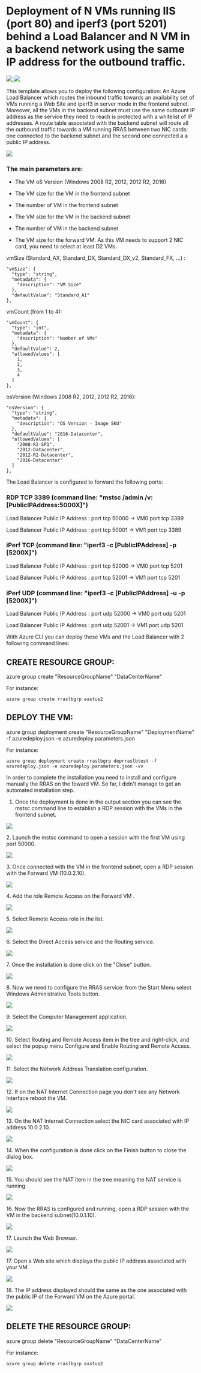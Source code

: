 # Deployment of N VMs running IIS (port 80) and iperf3 (port 5201) behind a Load Balancer and N VM in a backend network using the same IP address for the outbound traffic.

<a href="https://portal.azure.com/#create/Microsoft.Template/uri/https%3A%2F%2Fraw.githubusercontent.com%2Fflecoqui%2Fazure%2Fmaster%2Fazure-quickstart-templates%2F201-lb-vms-rras-outbound-windows-iperf%2Fazuredeploy.json" target="_blank">
    <img src="http://azuredeploy.net/deploybutton.png"/>
</a>
<a href="http://armviz.io/#/?load=https%3A%2F%2Fraw.githubusercontent.com%2Fflecoqui%2Fazure%2F%2Fmaster%2Fazure-quickstart-templates%2F201-lb-vms-rras-outbound-windows-iperf%2Fazuredeploy.json" target="_blank">
    <img src="http://armviz.io/visualizebutton.png"/>
</a>


This template allows you to deploy the following configuration:
An Azure Load Balancer which routes the inbound traffic towards an availability set of VMs running a Web Site and iperf3 in server mode in the frontend subnet.
Moreover, all the VMs in the backend subnet must use the same outbount IP address as the service they need to reach is protected with a whitelist of IP addresses.
A route table associated with the backend subnet will route all the outbound traffic towards a VM running RRAS between two NIC cards: one connected to the backend subnet and the second one connected a a public IP address.
</p>

![](https://raw.githubusercontent.com/flecoqui/azure/master/azure-quickstart-templates/201-lb-vms-rras-outbound-windows-iperf/Docs/architecture.png)

</p>

### The main parameters are:
- The VM oS Version (Windows 2008 R2, 2012, 2012 R2, 2016)</p>
- The VM size for the VM in the frontend subnet</p>
- The number of VM in the frontend subnet</p>
- The VM size for the VM in the backend subnet</p>
- The number of VM in the backend subnet</p>
- The VM size for the forward VM. As this VM needs to support 2 NIC card, you need to select at least D2 VMs.</p>


vmSize (Standard_AX, Standard_DX, Standard_DX_v2, Standard_FX, ...) : 

    "vmSize": {
      "type": "string",
      "metadata": {
        "description": "VM Size"
      },
      "defaultValue": "Standard_A1"
    },

vmCount (from 1 to 4): 

    "vmCount": {
      "type": "int",
      "metadata": {
        "description": "Number of VMs"
      },
      "defaultValue": 2,
      "allowedValues": [
        1,
        2,
        3,
        4
      ]
    },

osVersion (Windows 2008 R2, 2012, 2012 R2, 2016):

    "osVersion": {
      "type": "string",
      "metadata": {
        "description": "OS Version - Image SKU"
      },
      "defaultValue": "2016-Datacenter",
      "allowedValues": [
        "2008-R2-SP1",
        "2012-Datacenter",
        "2012-R2-Datacenter",
        "2016-Datacenter"
      ]
    },

The Load Balancer is configured to forward the following ports:
### RDP TCP 3389 (command line: "mstsc /admin /v:[PublicIPAddress:5000X]")
Load Balancer Public IP Address : port tcp 50000   ->   VM0 port tcp 3389</p>
Load Balancer Public IP Address : port tcp 50001   ->   VM1 port tcp 3389</p>

### iPerf TCP (command line: "iperf3 -c [PublicIPAddress] -p [5200X]")
Load Balancer Public IP Address : port tcp 52000   ->   VM0 port tcp 5201</p>
Load Balancer Public IP Address : port tcp 52001   ->   VM1 port tcp 5201</p>

### iPerf UDP (command line: "iperf3 -c [PublicIPAddress] -u -p [5200X]")
Load Balancer Public IP Address : port udp 52000   ->   VM0 port udp 5201</p>
Load Balancer Public IP Address : port udp 52001   ->   VM1 port udp 5201</p>

With Azure CLI you can deploy these VMs and the Load Balancer with 2 following command lines:

## CREATE RESOURCE GROUP:
azure group create "ResourceGroupName" "DataCenterName"

For instance:

    azure group create rraslbgrp eastus2

## DEPLOY THE VM:
azure group deployment create "ResourceGroupName" "DeploymentName"  -f azuredeploy.json -e azuredeploy.parameters.json

For instance:

    azure group deployment create rraslbgrp deprraslbtest -f azuredeploy.json -e azuredeploy.parameters.json -vv


In order to complete the installation you need to install and configure manually the RRAS on the foward VM. So far, I didn't manage to get an automated installation step.
</p>

1. Once the deployment is done in the output section you can see the mstsc command line to establish a RDP session with the VMs in the frontend subnet.  
</p>

![](https://raw.githubusercontent.com/flecoqui/azure/master/azure-quickstart-templates/201-lb-vms-rras-outbound-windows-iperf/Docs/1-mstsc.png)

</p>
2. Launch the mstsc command to open a session with the first VM using port 50000. 
</p>

![](https://raw.githubusercontent.com/flecoqui/azure/master/azure-quickstart-templates/201-lb-vms-rras-outbound-windows-iperf/Docs/2-mstsc.png)

</p>
3. Once connected with the VM in the frontend subnet, open a RDP session with the Forward VM (10.0.2.10). 
</p>

![](https://raw.githubusercontent.com/flecoqui/azure/master/azure-quickstart-templates/201-lb-vms-rras-outbound-windows-iperf/Docs/3-mstsc.png)

</p>
4. Add the role Remote Access on the Forward VM . 
</p>

![](https://raw.githubusercontent.com/flecoqui/azure/master/azure-quickstart-templates/201-lb-vms-rras-outbound-windows-iperf/Docs/4-addrole.png)

</p>
5. Select Remote Access role in the list. 
</p>

![](https://raw.githubusercontent.com/flecoqui/azure/master/azure-quickstart-templates/201-lb-vms-rras-outbound-windows-iperf/Docs/5-remoteaccess.png)

</p>
6. Select the Direct Access service and the Routing service. 
</p>

![](https://raw.githubusercontent.com/flecoqui/azure/master/azure-quickstart-templates/201-lb-vms-rras-outbound-windows-iperf/Docs/6-routing.png)

</p>
7. Once the installation is done click on the "Close" button. 
</p>

![](https://raw.githubusercontent.com/flecoqui/azure/master/azure-quickstart-templates/201-lb-vms-rras-outbound-windows-iperf/Docs/7-install.png)

</p>
8. Now we need to configure the RRAS service: from the Start Menu select Windows Administrative Tools button. 
</p>

![](https://raw.githubusercontent.com/flecoqui/azure/master/azure-quickstart-templates/201-lb-vms-rras-outbound-windows-iperf/Docs/8-menu.png)

</p>
9. Select the Computer Management application. 
</p>

![](https://raw.githubusercontent.com/flecoqui/azure/master/azure-quickstart-templates/201-lb-vms-rras-outbound-windows-iperf/Docs/10-computermanagement.png)

</p>
10. Select Routing and Remote Access item in the tree and right-click, and select the popup menu Configure and Enable Routing and Remote Access. 
</p>

![](https://raw.githubusercontent.com/flecoqui/azure/master/azure-quickstart-templates/201-lb-vms-rras-outbound-windows-iperf/Docs/11-enableroutin.png)

</p>
11. Select the Network Address Translation configuration. 
</p>

![](https://raw.githubusercontent.com/flecoqui/azure/master/azure-quickstart-templates/201-lb-vms-rras-outbound-windows-iperf/Docs/12-nat.png)

</p>
12. If on the NAT Internet Connection page you don't see any Network Interface reboot the VM.
</p>

![](https://raw.githubusercontent.com/flecoqui/azure/master/azure-quickstart-templates/201-lb-vms-rras-outbound-windows-iperf/Docs/13-failed.png)

</p>
13. On the NAT Internet Connection select the NIC card associated with IP address 10.0.2.10.
</p>

![](https://raw.githubusercontent.com/flecoqui/azure/master/azure-quickstart-templates/201-lb-vms-rras-outbound-windows-iperf/Docs/14-nic.png)

</p>
14. When the configuration is done click on the Finish button to close the dialog box.
</p>

![](https://raw.githubusercontent.com/flecoqui/azure/master/azure-quickstart-templates/201-lb-vms-rras-outbound-windows-iperf/Docs/15-config.png)

</p>
15. You should see the NAT item in the tree meaning the NAT service is running 
</p>

![](https://raw.githubusercontent.com/flecoqui/azure/master/azure-quickstart-templates/201-lb-vms-rras-outbound-windows-iperf/Docs/16-check.png)

</p>
16. Now the RRAS is configured and running, open a RDP session with the VM in the backend subnet(10.0.1.10). 
</p>

![](https://raw.githubusercontent.com/flecoqui/azure/master/azure-quickstart-templates/201-lb-vms-rras-outbound-windows-iperf/Docs/17-mstsc.png)

</p>
17. Launch the Web Browser. 
</p>

![](https://raw.githubusercontent.com/flecoqui/azure/master/azure-quickstart-templates/201-lb-vms-rras-outbound-windows-iperf/Docs/18-explorer.png)

</p>
17. Open a Web site which displays the public IP address associated with your VM. 
</p>

![](https://raw.githubusercontent.com/flecoqui/azure/master/azure-quickstart-templates/201-lb-vms-rras-outbound-windows-iperf/Docs/19-myip.png)

</p>
18. The IP address displayed should the same as the one associated with the public IP of the Forward VM on the Azure portal. 
</p>

![](https://raw.githubusercontent.com/flecoqui/azure/master/azure-quickstart-templates/201-lb-vms-rras-outbound-windows-iperf/Docs/20-myip.png)

</p>


## DELETE THE RESOURCE GROUP:
azure group delete "ResourceGroupName" "DataCenterName"

For instance:

    azure group delete rraslbgrp eastus2
